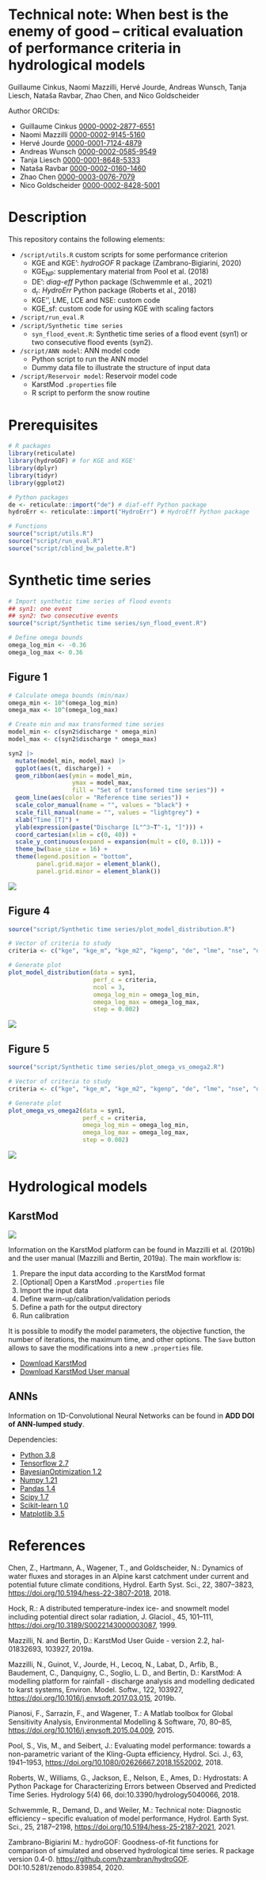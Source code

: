 Technical note: When best is the enemy of good – critical evaluation of
performance criteria in hydrological models
================
Guillaume Cinkus, Naomi Mazzilli, Hervé Jourde, Andreas Wunsch, Tanja
Liesch, Nataša Ravbar, Zhao Chen, and Nico Goldscheider

Author ORCIDs:

- Guillaume Cinkus
  [0000-0002-2877-6551](https://orcid.org/0000-0002-2877-6551)
- Naomi Mazzilli
  [0000-0002-9145-5160](https://orcid.org/0000-0002-9145-5160)
- Hervé Jourde
  [0000-0001-7124-4879](https://orcid.org/0000-0001-7124-4879)
- Andreas Wunsch
  [0000-0002-0585-9549](https://orcid.org/0000-0002-0585-9549)
- Tanja Liesch
  [0000-0001-8648-5333](https://orcid.org/0000-0001-8648-5333)
- Nataša Ravbar
  [0000-0002-0160-1460](https://orcid.org/0000-0002-0160-1460)
- Zhao Chen [0000-0003-0076-7079](https://orcid.org/0000-0003-0076-7079)
- Nico Goldscheider
  [0000-0002-8428-5001](https://orcid.org/0000-0002-8428-5001)

# Description

This repository contains the following elements:

- `/script/utils.R` custom scripts for some performance criterion
  - KGE and KGE’: *hydroGOF* R package (Zambrano-Bigiarini, 2020)
  - KGE<sub>NP</sub>: supplementary material from Pool et al. (2018)
  - DE’: *diag-eff* Python package (Schwemmle et al., 2021)
  - d<sub>r</sub>: *HydroErr* Python package (Roberts et al., 2018)
  - KGE’’, LME, LCE and NSE: custom code
  - KGE_sf: custom code for using KGE with scaling factors
- `/script/run_eval.R`
- `/script/Synthetic time series`
  - `syn_flood_event.R`: Synthetic time series of a flood event (syn1)
    or two consecutive flood events (syn2).
- `/script/ANN model`: ANN model code
  - Python script to run the ANN model
  - Dummy data file to illustrate the structure of input data
- `/script/Reservoir model`: Reservoir model code
  - KarstMod `.properties` file
  - R script to perform the snow routine

# Prerequisites

``` r
# R packages
library(reticulate)
library(hydroGOF) # for KGE and KGE'
library(dplyr)
library(tidyr)
library(ggplot2)

# Python packages
de <- reticulate::import("de") # diaf-eff Python package
hydroErr <- reticulate::import("HydroErr") # HydroEff Python package

# Functions
source("script/utils.R")
source("script/run_eval.R")
source("script/cblind_bw_palette.R")
```

# Synthetic time series

``` r
# Import synthetic time series of flood events
## syn1: one event
## syn2: two consecutive events
source("script/Synthetic time series/syn_flood_event.R")

# Define omega bounds
omega_log_min <- -0.36
omega_log_max <- 0.36
```

## Figure 1

``` r
# Calculate omega bounds (min/max)
omega_min <- 10^(omega_log_min)
omega_max <- 10^(omega_log_max)

# Create min and max transformed time series
model_min <- c(syn2$discharge * omega_min)
model_max <- c(syn2$discharge * omega_max)

syn2 |> 
  mutate(model_min, model_max) |> 
  ggplot(aes(t, discharge)) +
  geom_ribbon(aes(ymin = model_min, 
                  ymax = model_max, 
                  fill = "Set of transformed time series")) +
  geom_line(aes(color = "Reference time series")) +
  scale_color_manual(name = "", values = "black") +
  scale_fill_manual(name = "", values = "lightgrey") +
  xlab("Time [T]") +
  ylab(expression(paste("Discharge [L"^3~T^-1, "]"))) +
  coord_cartesian(xlim = c(0, 40)) +
  scale_y_continuous(expand = expansion(mult = c(0, 0.1))) +
  theme_bw(base_size = 16) +
  theme(legend.position = "bottom",
        panel.grid.major = element_blank(),
        panel.grid.minor = element_blank())
```

<img src="img/figure01.png" id="fig-fig01" />

## Figure 4

``` r
source("script/Synthetic time series/plot_model_distribution.R")

# Vector of criteria to study
criteria <- c("kge", "kge_m", "kge_m2", "kgenp", "de", "lme", "nse", "dr", "lce")

# Generate plot
plot_model_distribution(data = syn1,
                        perf_c = criteria,
                        ncol = 3,
                        omega_log_min = omega_log_min,
                        omega_log_max = omega_log_max,
                        step = 0.002)
```

<img src="img/figure04.png" id="fig-fig04" />

## Figure 5

``` r
source("script/Synthetic time series/plot_omega_vs_omega2.R")

# Vector of criteria to study
criteria <- c("kge", "kge_m", "kge_m2", "kgenp", "de", "lme", "nse", "dr", "lce")

# Generate plot
plot_omega_vs_omega2(data = syn1,
                     perf_c = criteria,
                     omega_log_min = omega_log_min,
                     omega_log_max = omega_log_max,
                     step = 0.002)
```

<img src="img/figure05.png" id="fig-fig05" />

# Hydrological models

## KarstMod

<img src="img/karstmod.png" id="fig-karstmod" />

Information on the KarstMod platform can be found in Mazzilli et
al. (2019b) and the user manual (Mazzilli and Bertin, 2019a). The main
workflow is:

1.  Prepare the input data according to the KarstMod format
2.  \[Optional\] Open a KarstMod `.properties` file
3.  Import the input data
4.  Define warm-up/calibration/validation periods
5.  Define a path for the output directory
6.  Run calibration

It is possible to modify the model parameters, the objective function,
the number of iterations, the maximum time, and other options. The
`Save` button allows to save the modifications into a new `.properties`
file.

- [Download KarstMod](https://sokarst.org/en/softwares-en/karstmod-en/)
- [Download KarstMod User
  manual](https://hal.archives-ouvertes.fr/hal-01832693)

## ANNs

Information on 1D-Convolutional Neural Networks can be found in **ADD
DOI of ANN-lumped study**.

Dependencies:

- [Python 3.8](https://www.python.org/)
- [Tensorflow 2.7](https://www.tensorflow.org/)
- [BayesianOptimization
  1.2](https://github.com/fmfn/BayesianOptimization)
- [Numpy 1.21](https://numpy.org/)
- [Pandas 1.4](https://pandas.pydata.org/)
- [Scipy 1.7](https://scipy.org/)
- [Scikit-learn 1.0](https://scikit-learn.org/stable/)
- [Matplotlib 3.5](https://matplotlib.org/)

# References

Chen, Z., Hartmann, A., Wagener, T., and Goldscheider, N.: Dynamics of
water fluxes and storages in an Alpine karst catchment under current and
potential future climate conditions, Hydrol. Earth Syst. Sci., 22,
3807–3823, https://doi.org/10.5194/hess-22-3807-2018, 2018.

Hock, R.: A distributed temperature-index ice- and snowmelt model
including potential direct solar radiation, J. Glaciol., 45, 101–111,
https://doi.org/10.3189/S0022143000003087, 1999.

Mazzilli, N. and Bertin, D.: KarstMod User Guide - version 2.2,
hal-01832693, 103927, 2019a.

Mazzilli, N., Guinot, V., Jourde, H., Lecoq, N., Labat, D., Arfib, B.,
Baudement, C., Danquigny, C., Soglio, L. D., and Bertin, D.: KarstMod: A
modelling platform for rainfall - discharge analysis and modelling
dedicated to karst systems, Environ. Model. Softw., 122, 103927,
https://doi.org/10.1016/j.envsoft.2017.03.015, 2019b.

Pianosi, F., Sarrazin, F., and Wagener, T.: A Matlab toolbox for Global
Sensitivity Analysis, Environmental Modelling & Software, 70, 80–85,
https://doi.org/10.1016/j.envsoft.2015.04.009, 2015.

Pool, S., Vis, M., and Seibert, J.: Evaluating model performance:
towards a non-parametric variant of the Kling-Gupta efficiency, Hydrol.
Sci. J., 63, 1941–1953, https://doi.org/10.1080/02626667.2018.1552002,
2018.

Roberts, W., Williams, G., Jackson, E., Nelson, E., Ames, D.:
Hydrostats: A Python Package for Characterizing Errors between Observed
and Predicted Time Series. Hydrology 5(4) 66,
doi:10.3390/hydrology5040066, 2018.

Schwemmle, R., Demand, D., and Weiler, M.: Technical note: Diagnostic
efficiency – specific evaluation of model performance, Hydrol. Earth
Syst. Sci., 25, 2187–2198, https://doi.org/10.5194/hess-25-2187-2021,
2021.

Zambrano-Bigiarini M.: hydroGOF: Goodness-of-fit functions for
comparison of simulated and observed hydrological time series. R package
version 0.4-0. https://github.com/hzambran/hydroGOF.
DOI:10.5281/zenodo.839854, 2020.
